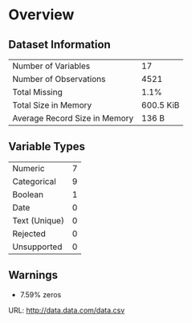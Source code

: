 # Overview

## Dataset Information

|  |  |
| ----------- | ----------- |
| Number of Variables | 17 |
| Number of Observations | 4521 |
| Total Missing | 1.1% |
| Total Size in Memory | 600.5 KiB |
| Average Record Size in Memory | 136 B |

## Variable Types

|  |  |
| ------- | --- |
| Numeric | 7 |
| Categorical | 9 |
| Boolean | 1 |
| Date |0 |
| Text (Unique) | 0 |
| Rejected | 0 |
| Unsupported | 0 |

## Warnings

* 7.59% zeros
 
URL: http://data.data.com/data.csv
